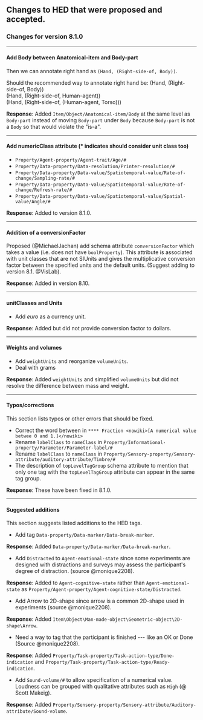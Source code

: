 ## Changes to HED that were proposed and accepted.


### Changes for version 8.1.0

<hr/>

#### Add Body between Anatomical-item and Body-part
Then we can annotate right hand as `(Hand, (Right-side-of, Body))`.  

Should the recommended way to annotate right hand be:
(Hand, (Right-side-of, Body))  
(Hand, (Right-side-of, Human-agent))  
(Hand, (Right-side-of, (Human-agent, Torso)))  

**Response**:  Added `Item/Object/Anatomical-item/Body` at the same level as `Body-part` instead of moving `Body-part` under `Body` because `Body-part` is not a `Body` so that would violate the "is-a".

<hr/>


#### Add numericClass attribute (* indicates should consider unit class too)  
- `Property/Agent-property/Agent-trait/Age/#`  
- `Property/Data-property/Data-resolution/Printer-resolution/#`  
- `Property/Data-property/Data-value/Spatiotemporal-value/Rate-of-change/Sampling-rate/#`  
- `Property/Data-property/Data-value/Spatiotemporal-value/Rate-of-change/Refresh-rate/#`  
- `Property/Data-property/Data-value/Spatiotemporal-value/Spatial-value/Angle/#`  

**Response**: Added to version 8.1.0.


<hr/>

#### Addition of a conversionFactor

Proposed (@MichaelJachan) add schema attribute `conversionFactor` which takes a value
(i.e. does not have `boolProperty`). This attribute is associated with unit classes 
that are not SIUnits and gives the multiplicative conversion factor between the
specified units and the default units.  (Suggest adding to version 8.1. @VisLab).

**Response**: Added in version 8.10.

<hr/>

#### unitClasses and Units
- Add *euro* as a currency unit.

**Response**: Added but did not provide conversion factor to dollars.

<hr/>

#### Weights and volumes

- Add `weightUnits` and reorganize `volumeUnits`.  
- Deal with grams  

**Response**: Added `weightUnits` and simplified `volumeUnits` but did not resolve the difference between mass and weight.

<hr/>

#### Typos/corrections
This section lists typos or other errors that should be fixed.  

- Correct the word between in `**** Fraction <nowiki>[A numerical value betwee 0 and 1.]</nowiki>`  
- Rename `labelClass` to `nameClass` in `Property/Informational-property/Parameter/Parameter-label/#`  
- Rename `labelClass` to `nameClass` in `Property/Sensory-property/Sensory-attribute/auditory-attribute/Timbre/#`  
- The description of `topLevelTagGroup` schema attribute to mention that only one tag with the `topLevelTagGroup` attribute can appear in the same tag group.

**Response**: These have been fixed in 8.1.0.

<hr/>

#### Suggested additions
This section suggests listed additions to the HED tags.

- Add tag `Data-property/Data-marker/Data-break-marker`.

**Response**:  Added `Data-property/Data-marker/Data-break-marker`.

- Add `Distracted` to `Agent-emotional-state` since some experiments are designed with
distractions and surveys may assess the participant's degree of distraction.
(source @monique2208).
 
**Response**: Added to `Agent-cognitive-state` rather than `Agent-emotional-state` as
`Property/Agent-property/Agent-cognitive-state/Distracted`.

- Add Arrow to 2D-shape since arrow is a common 2D-shape used in experiments
(source @monique2208).
 
**Response**: Added `Item\Object\Man-made-object\Geometric-object\2D-shape\Arrow`.

- Need a way to tag that the participant is finished --- like an OK or Done
(Source @monique2208).

**Response**:  Added `Property/Task-property/Task-action-type/Done-indication` and `Property/Task-property/Task-action-type/Ready-indication`.

- Add `Sound-volume/#` to allow specification of a numerical value. Loudness can be
grouped with qualitative attributes such as `High` (@ Scott Makeig).

**Response**: Added `Property/Sensory-property/Sensory-attribute/Auditory-attribute/Sound-volume`. 
